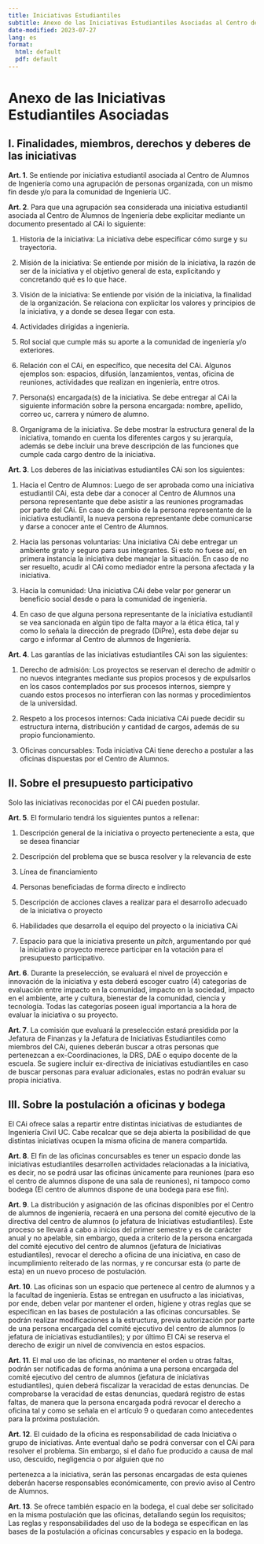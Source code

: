 ```yaml
---
title: Iniciativas Estudiantiles
subtitle: Anexo de las Iniciativas Estudiantiles Asociadas al Centro de Alumnos de Ingeniería
date-modified: 2023-07-27
lang: es
format: 
  html: default
  pdf: default
---
```


# Anexo de las Iniciativas Estudiantiles Asociadas


## I.  Finalidades, miembros, derechos y deberes de las iniciativas

 **Art. 1**. Se entiende por iniciativa estudiantil asociada al Centro de
 Alumnos de Ingeniería como una agrupación de personas organizada, con
 un mismo fin desde y/o para la comunidad de Ingeniería UC.

 **Art. 2**. Para que una agrupación sea considerada una iniciativa
 estudiantil asociada al Centro de Alumnos de Ingeniería debe
 explicitar mediante un documento presentado al CAi lo siguiente:

1)  Historia de la iniciativa: La iniciativa debe especificar cómo surge y su trayectoria.

2)  Misión de la iniciativa: Se entiende por misión de la iniciativa, la razón de ser de la
 iniciativa y el objetivo general de esta, explicitando y concretando qué es lo que hace.

3)  Visión de la iniciativa: Se entiende por visión de la iniciativa, la finalidad de la organización. Se relaciona con explicitar los valores y principios de la iniciativa, y a donde se desea llegar con esta.

4)  Actividades dirigidas a ingeniería.

5)  Rol social que cumple más su aporte a la comunidad de ingeniería y/o
    exteriores.

6)  Relación con el CAi, en específico, que necesita del CAi. Algunos
    ejemplos son: espacios, difusión, lanzamientos, ventas, oficina de
    reuniones, actividades que realizan en ingeniería, entre otros.

7)  Persona(s) encargada(s) de la iniciativa. Se debe entregar al CAi la
    siguiente información sobre la persona encargada: nombre, apellido,
    correo uc, carrera y número de alumno.

8)  Organigrama de la iniciativa. Se debe mostrar la estructura general
    de la iniciativa, tomando en cuenta los diferentes cargos y su
    jerarquía, además se debe incluir una breve descripción de las
    funciones que cumple cada cargo dentro de la iniciativa.

**Art. 3**. Los deberes de las iniciativas estudiantiles CAi son los
siguientes:

1)  Hacia el Centro de Alumnos: Luego de ser aprobada como una iniciativa estudiantil CAi, esta debe dar
a conocer al Centro de Alumnos una persona representante que debe
asistir a las reuniones programadas por parte del CAi. En caso de cambio
de la persona representante de la iniciativa estudiantil, la nueva
persona representante debe comunicarse y darse a conocer ante el Centro
de Alumnos.

2)  Hacia las personas voluntarias: Una iniciativa CAi debe entregar un ambiente grato y seguro para sus
integrantes. Si esto no fuese así, en primera instancia la iniciativa
debe manejar la situación. En caso de no ser resuelto, acudir al CAi como mediador entre la persona
afectada y la iniciativa.

3)  Hacia la comunidad: Una iniciativa CAi debe velar por       generar un beneficio social desde o
para la comunidad de ingeniería.

4)  En caso de que alguna persona representante de la iniciativa
    estudiantil se vea sancionada en algún tipo de falta mayor a la
    ética ética, tal y como lo señala la dirección de pregrado (DiPre),
    esta debe dejar su cargo e informar al Centro de alumnos de
    Ingeniería.

**Art. 4**. Las garantías de las iniciativas estudiantiles CAi son las
siguientes:

1)  Derecho de admisión: Los proyectos se reservan el derecho de admitir o no nuevos integrantes
mediante sus propios procesos y de expulsarlos en los casos contemplados
por sus procesos internos, siempre y cuando estos procesos no
interfieran con las normas y procedimientos de la universidad.

2)  Respeto a los procesos internos: Cada iniciativa CAi puede decidir su estructura interna, distribución y
cantidad de cargos, además de su propio funcionamiento.

3)  Oficinas concursables: Toda iniciativa CAi tiene derecho a postular a las oficinas dispuestas
por el Centro de Alumnos.

## II. Sobre el presupuesto participativo

Solo las iniciativas reconocidas por el CAi pueden postular. 

**Art. 5**. El formulario tendrá los siguientes puntos a rellenar:

1)  Descripción general de la iniciativa o proyecto perteneciente a
    esta, que se desea financiar

2)  Descripción del problema que se busca resolver y la relevancia de
    este

3)  Línea de financiamiento

4)  Personas beneficiadas de forma directo e indirecto

5)  Descripción de acciones claves a realizar para el desarrollo
    adecuado de la iniciativa o proyecto

6)  Habilidades que desarrolla el equipo del proyecto o la iniciativa
    CAi

7)  Espacio para que la iniciativa presente un *pitch*, argumentando por
    qué la iniciativa o proyecto merece participar en la votación para
    el presupuesto participativo.

**Art. 6**. Durante la preselección, se evaluará el nivel de proyección e
innovación de la iniciativa y esta deberá escoger cuatro (4) categorías
de evaluación entre impacto en la comunidad, impacto en la sociedad,
impacto en el ambiente, arte y cultura, bienestar de la comunidad,
ciencia y tecnología. Todas las categorías poseen igual importancia a la
hora de evaluar la iniciativa o su proyecto.

**Art. 7**. La comisión que evaluará la preselección estará presidida por la
Jefatura de Finanzas y la Jefatura de Iniciativas Estudiantiles como
miembros del CAi, quienes deberán buscar a otras personas que
pertenezcan a ex-Coordinaciones, la DRS, DAE o equipo docente de la
escuela. Se sugiere incluir ex-directiva de iniciativas estudiantiles en
caso de buscar personas para evaluar adicionales, estas no podrán
evaluar su propia iniciativa.

## III. Sobre la postulación a oficinas y bodega

El CAi ofrece salas a repartir entre distintas iniciativas de
estudiantes de Ingeniería Civil UC. Cabe recalcar que se deja abierta la
posibilidad de que distintas iniciativas ocupen la misma oficina de
manera compartida.

**Art. 8**. El fin de las oficinas concursables es tener un espacio donde
las iniciativas estudiantiles desarrollen actividades relacionadas a la
iniciativa, es decir, no se podrá usar las oficinas únicamente para
reuniones (para eso el centro de alumnos dispone de una sala de
reuniones), ni tampoco como bodega (El centro de alumnos dispone de una
bodega para ese fin).

**Art. 9**. La distribución y asignación de las oficinas disponibles por el
Centro de alumnos de ingeniería, recaerá en una persona del comité
ejecutivo de la directiva del centro de alumnos (o jefatura de
Iniciativas estudiantiles). Este proceso se llevará a cabo a inicios del
primer semestre y es de carácter anual y no apelable, sin embargo, queda
a criterio de la persona encargada del comité ejecutivo del centro de
alumnos (jefatura de Iniciativas estudiantiles), revocar el derecho a
oficina de una iniciativa, en caso de incumplimiento reiterado de las
normas, y re concursar esta (o parte de esta) en un nuevo proceso de
postulación.

**Art. 10**. Las oficinas son un espacio que pertenece al centro de alumnos
y a la facultad de ingeniería. Estas se entregan en usufructo a las
iniciativas, por ende, deben velar por mantener el orden, higiene y
otras reglas que se especifican en las bases de postulación a las
oficinas concursables. Se podrán realizar modificaciones a la
estructura, previa autorización por parte de una persona encargada del
comité ejecutivo del centro de alumnos (o jefatura de iniciativas
estudiantiles); y por último El CAi se reserva el derecho de exigir un
nivel de convivencia en estos espacios.

**Art. 11**. El mal uso de las oficinas, no mantener el orden u otras
faltas, podrán ser notificadas de forma anónima a una persona encargada
del comité ejecutivo del centro de alumnos (jefatura de iniciativas
estudiantiles), quien deberá fiscalizar la veracidad de estas denuncias.
De comprobarse la veracidad de estas denuncias, quedará registro de
estas faltas, de manera que la persona encargada podrá revocar el
derecho a oficina tal y como se señala en el artículo 9 o quedaran como
antecedentes para la próxima postulación.

**Art. 12**. El cuidado de la oficina es responsabilidad de cada Iniciativa
o grupo de iniciativas. Ante eventual daño se podrá conversar con el CAi
para resolver el problema. Sin embargo, si el daño fue producido a causa
de mal uso, descuido, negligencia o por alguien que no

pertenezca a la iniciativa, serán las personas encargadas de esta
quienes deberán hacerse responsables económicamente, con previo aviso al
Centro de Alumnos.

**Art. 13**. Se ofrece también espacio en la bodega, el cual debe ser
solicitado en la misma postulación que las oficinas, detallando según
los requisitos; Las reglas y responsabilidades del uso de la bodega se
especifican en las bases de la postulación a oficinas concursables y
espacio en la bodega.
